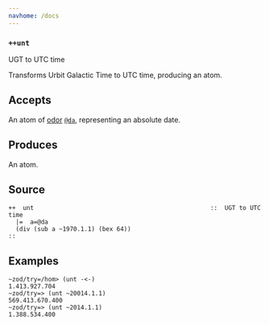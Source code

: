 ```yaml
---
navhome: /docs
---
```



### `++unt`

UGT to UTC time

Transforms Urbit Galactic Time to UTC time, producing an atom.

Accepts
-------

An atom of [odor]() [`@da`](), representing an absolute date.

Produces
--------

An atom.

Source
------

    ++  unt                                                 ::  UGT to UTC time
      |=  a=@da
      (div (sub a ~1970.1.1) (bex 64))
    ::

Examples
--------

    ~zod/try=/hom> (unt -<-)
    1.413.927.704
    ~zod/try=> (unt ~20014.1.1)
    569.413.670.400
    ~zod/try=> (unt ~2014.1.1)
    1.388.534.400


